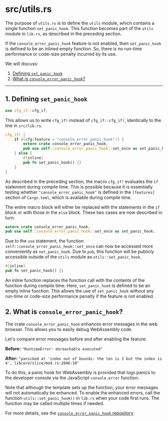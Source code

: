 # src/utils.rs

The purpose of `utils.rs` is to define the `utils` module, which contains a single function `set_panic_hook`. This function becomes part of the `utils` module in `lib.rs`, as described in the preceding section.

If the `console_error_panic_hook` feature is not enabled, then `set_panic_hook` is defined to be an inlined empty function. So, there is no run-time performance or code-size penalty incurred by its use.

We will discuss:
1. [Defining `set_panic_hook`](#a1-defining-set_panic_hook)
2. [What is `console_error_panic_hook`?](#a2-what-is-console_error_panic_hook)


---

## 1. Defining `set_panic_hook`

```rust
use cfg_if::cfg_if;
```

This allows us to write `cfg_if!` instead of `cfg_if::cfg_if!`, identically to the line in `src/lib.rs`.

```rust
cfg_if! {
    if #[cfg(feature = "console_error_panic_hook")] {
        extern crate console_error_panic_hook;
        pub use self::console_error_panic_hook::set_once as set_panic_hook;
    } else {
        #[inline]
        pub fn set_panic_hook() {}
    }
}
```

As described in the preceding section, the macro `cfg_if!` evaluates the `if` statement during compile time. This is possible because it is essentially testing whether `"console_error_panic_hook"` is defined in the `[features]` section of `Cargo.toml`, which is available during compile time.

The entire macro block will either be replaced with the statements in the `if` block or with those in the `else` block. These two cases are now described in turn:

```rust
extern crate console_error_panic_hook;
pub use self::console_error_panic_hook::set_once as set_panic_hook;
```

Due to the `use` statement, the function `self::console_error_panic_hook::set_once` can now be accessed more conveniently as `set_panic_hook`. Due to `pub`, this function will be publicly accessible outside of the `utils` module as `utils::set_panic_hook`.

```rust
#[inline]
pub fn set_panic_hook() {}
```

An inline function replaces the function call with the contents of the function during compile time. Here, `set_panic_hook` is defined to be an empty inline function. This allows the use of `set_panic_hook` without any run-time or code-size performance penalty if the feature is not enabled.

## 2. What is `console_error_panic_hook`?

The crate `console_error_panic_hook` enhances error messages in the web browser. This allows you to easily debug WebAssembly code.

Let's compare error messages before and after enabling the feature:

**Before:** `"RuntimeError: Unreachable executed"`

**After:** `"panicked at 'index out of bounds: the len is 3 but the index is 4', libcore/slice/mod.rs:2046:10"`

To do this, a panic hook for WebAssembly is provided that logs panics to the developer console via the JavaScript `console.error` function. 

Note that although the template sets up the function, your error messages will not automatically be enhanced. To enable the enhanced errors, call the function `utils::set_panic_hook()` in `lib.rs` when your code first runs. The function may be called multiple times if needed.

For more details, see the [`console_error_panic_hook` repository](https://github.com/rustwasm/console_error_panic_hook).
